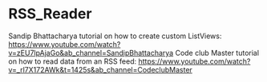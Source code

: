 # RSS_Reader
 Sandip Bhattacharya tutorial on how to create custom ListViews: https://www.youtube.com/watch?v=zEU7lpAjaGo&ab_channel=SandipBhattacharya
 Code club Master tutorial on how to read data from an RSS feed: https://www.youtube.com/watch?v=_rl7X172AWk&t=1425s&ab_channel=CodeclubMaster
